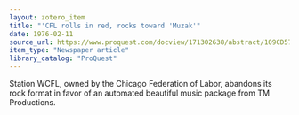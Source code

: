 ```yaml
---
layout: zotero_item
title: "'CFL rolls in red, rocks toward 'Muzak'"
date: 1976-02-11
source_url: https://www.proquest.com/docview/171302638/abstract/109CD57A9184425PQ/2
item_type: "Newspaper article"
library_catalog: "ProQuest"
---
```


<span class="Z3988" title="url_ver=Z39.88-2004&amp;ctx_ver=Z39.88-2004&amp;rfr_id=info%3Asid%2Fzotero.org%3A2&amp;rft_val_fmt=info%3Aofi%2Ffmt%3Akev%3Amtx%3Adc&amp;rft.type=newspaperArticle&amp;rft.title=&apos;CFL%20rolls%20in%20red%2C%20rocks%20toward%20&apos;Muzak&apos;&amp;rft.source=Chicago%20Tribune&amp;rft.rights=Copyright%20Chicago%20Tribune%20Co.%20Feb%2011%2C%201976&amp;rft.description=Station%20WCFL%2C%20owned%20by%20the%20Chicago%20Federation%20of%20Labor%2C%20abandons%20its%20rock%20format%20in%20favor%20of%20an%20automated%20beautiful%20music%20package%20from%20TM%20Productions.&amp;rft.identifier=https%3A%2F%2Fwww.proquest.com%2Fdocview%2F171302638%2Fabstract%2F109CD57A9184425PQ%2F2&amp;rft.aufirst=Gary&amp;rft.aulast=Deeb&amp;rft.au=Gary%20Deeb&amp;rft.date=1976-02-11&amp;rft.pages=b12&amp;rft.issn=10856706&amp;rft.language=English">
Station WCFL, owned by the Chicago Federation of Labor, abandons its rock format in favor of an automated beautiful music package from TM Productions.
</span>
